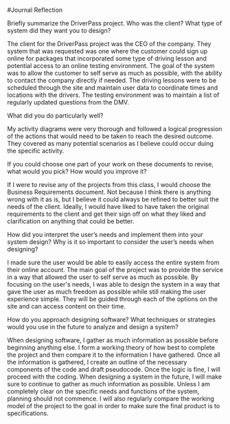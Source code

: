 #Journal Reflection

Briefly summarize the DriverPass project. Who was the client? What type of system did they want you to design?

The client for the DriverPass project was the CEO of the company.  They system that was requested was one where the customer could sign up online for packages that incorporated some type of driving lesson and potential access to an online testing environment.  The goal of the system was to allow the customer to self serve as much as possible, with the ability to contact the company directly if needed.  The driving lessons were to be scheduled through the site and maintain user data to coordinate times and locations with the drivers.  The testing environment was to maintain a list of regularly updated questions from the DMV.

What did you do particularly well?

My activity diagrams were very thorough and followed a logical progression of the actions that would need to be taken to reach the desired outcome.  They covered as many potential scenarios as I believe could occur duing the specific activity. 

If you could choose one part of your work on these documents to revise, what would you pick? How would you improve it?

If I were to revise any of the projects from this class, I would choose the Business Requirements document.  Not because I think there is anything wrong with it as is, but I believe it could always be refined to better suit the needs of the client.  Ideally, I would have liked to have taken the original requirements to the client and get their sign off on what they liked and clarification on anything that could be better.

How did you interpret the user’s needs and implement them into your system design? Why is it so important to consider the user’s needs when designing?

I made sure the user would be able to easily access the entire system from their online account.  The main goal of the project was to provide the service in a way that allowed the user to self serve as much as possible.  By focusing on the user's needs, I was able to design the system in a way that gave the user as much freedom as possible while still making the user experience simple.  They will be guided through each of the options on the site and can access content on their time.

How do you approach designing software? What techniques or strategies would you use in the future to analyze and design a system?

When designing software, I gather as much information as possible before beginning anything else.  I form a working theory of how best to complete the project and then compare it to the information I have gathered.  Once all the information is gathered, I create an outline of the necessary components of the code and draft pseudocode.  Once the logic is fine, I will proceed with the coding.  When designing a system in the future, I will make sure to continue to gather as much information as possible.  Unless I am completely clear on the specific needs and functions of the system, planning should not commence.  I will also regularly compare the working model of the project to the goal in order to make sure the final product is to specifications.
